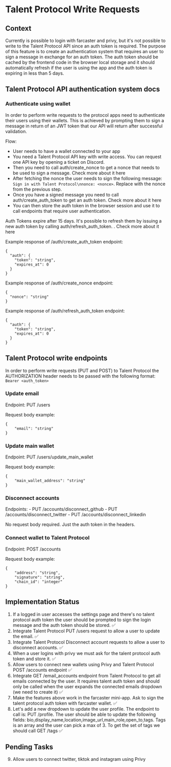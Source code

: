 # Talent Protocol Write Requests

## Context

Currently is possible to login with farcaster and privy, but it's not possible to write to the Talent Protocol API since an auth token is required.
The purpose of this feature is to create an authentication system that requires an user to sign a message in exchange for an auth token. The auth token should be cached by the frontend code in the browser local storage and it should automatically refresh if the user is using the app and the auth token is expiring in less than 5 days.

## Talent Protocol API authentication system docs

### Authenticate using wallet

In order to perform write requests to the protocol apps need to authenticate their users using their wallets. This is achieved by prompting them to sign a message in return of an JWT token that our API will return after successful validation.

Flow:
- User needs to have a wallet connected to your app
- You need a Talent Protocol API key with write access. You can request one API key by opening a ticket on Discord.
- Then you need to call auth/create_nonce to get a nonce that needs to be used to sign a message. Check more about it here
- After fetching the nonce the user needs to sign the following message: `Sign in with Talent Protocol\nnonce: <nonce>`. Replace <nonce> with the nonce from the previous step.
- Once you have a signed message you need to call auth/create_auth_token to get an auth token. Check more about it here
- You can then store the auth token in the browser session and use it to call endpoints that require user authentication.

Auth Tokens expire after 15 days. It's possible to refresh them by issuing a new auth token by calling auth/refresh_auth_token. . Check more about it here

Example response of /auth/create_auth_token endpoint:

```
{
  "auth": {
    "token": "string",
    "expires_at": 0
  }
}
```

Example response of /auth/create_nonce endpoint:

```
{
  "nonce": "string"
}
```

Example response of /auth/refresh_auth_token endpoint:

```
{
  "auth": {
    "token": "string",
    "expires_at": 0
  }
}
```

## Talent Protocol write endpoints

In order to perform write requests (PUT and POST) to Talent Protocol the AUTHORIZATION header needs to be passed with the following format: `Bearer <auth_token>`

### Update email

Endpoint: PUT /users

Request body example:

```
{
    "email": "string"
}
```

### Update main wallet

Endpoint: PUT /users/update_main_wallet

Request body example:

```
{
    "main_wallet_address": "string"
}
```

### Disconnect accounts

Endpoints:
    - PUT /accounts/disconnect_github
    - PUT /accounts/disconnect_twitter
    - PUT /accounts/disconnect_linkedin

No request body required. Just the auth token in the headers.

### Connect wallet to Talent Protocol

Endpoint: POST /accounts

Request body example:

```
{
    "address": "string",
    "signature": "string",
    "chain_id": "integer"
}
```

## Implementation Status

1. If a logged in user accesses the settings page and there's no talent protocol auth token the user should be prompted to sign the login message and the auth token should be stored. ✅ 
2. Integrate Talent Protocol PUT /users request to allow a user to update the email. ✅ 
3. Integrate Talent Protocol Disconnect account requests to allow a user to disconnect accounts. ✅
4. When a user logins with privy we must ask for the talent protocol auth token and store it. ✅
5. Allow users to connect new wallets using Privy and Talent Protocol POST /accounts endpoint ✅
6. Integrate GET /email_accounts endpoint from Talent Protocol to get all emails connected by the user. It requires talent auth token and should only be called when the user expands the connected emails dropdown (we need to create it) ✅
7. Make the features above work in the farcaster mini-app. Ask to sign the talent protocol auth token with farcaster wallet. ✅ 
8. Let's add a new dropdown to update the user profile. The endpoint to call is: PUT /profile. The user should be able to update the following fields: bio,display_name,location,image_url,main_role,open_to,tags. Tags is an array and the user can pick a max of 3. To get the set of tags we should call GET /tags ✅ 

## Pending Tasks

9. Allow users to connect twitter, tiktok and instagram using Privy

